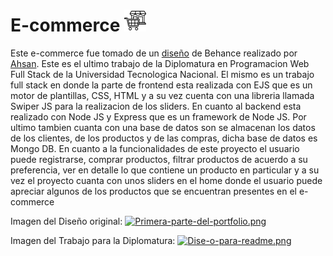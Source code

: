 # E-commerce <img src="image.png" alt="Descripción de la imagen" width="35px" height="35px" style="margin-top:0.5rem">
Este e-commerce fue tomado de un [diseño](https://dribbble.com/shots/20510458-Food-Website-Design "diseño") de Behance realizado por [Ahsan](https://dribbble.com/ahsanui "Ahsan"). Este es el ultimo trabajo de la Diplomatura en Programacion Web Full Stack de la Universidad Tecnologica Nacional. El mismo es un trabajo full stack en donde la parte de frontend esta realizada con EJS que es un motor de plantillas, CSS, HTML y a su vez cuenta con una libreria llamada Swiper JS para la realizacion de los sliders. En cuanto al backend esta realizado con Node JS y Express que es un framework de Node JS. Por ultimo tambien cuanta con una base de datos son se almacenan los datos de los clientes, de los productos y de las compras, dicha base de datos es Mongo DB.
En cuanto a la funcionalidades de este proyecto el usuario puede registrarse, comprar productos, filtrar productos de acuerdo a su preferencia, ver en detalle lo que contiene un producto en particular y a su vez el proyecto cuanta con unos sliders en el home donde el usuario puede apreciar algunos de los productos que se encuentran presentes en el e-commerce

Imagen del Diseño original:
[![Primera-parte-del-portfolio.png](https://i.postimg.cc/Qdd3J7Lc/Primera-parte-del-portfolio.png)](https://postimg.cc/vckkQcZm)

Imagen del Trabajo para la Diplomatura:
[![Dise-o-para-readme.png](https://i.postimg.cc/MT5kBZs9/Dise-o-para-readme.png)](https://postimg.cc/8J7nQGgv)
